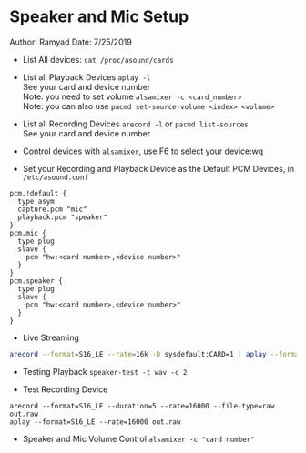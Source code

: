 # Speaker and Mic Setup
Author: Ramyad
Date: 7/25/2019

- List All devices: `cat /proc/asound/cards`

- List all Playback Devices `aplay -l`  
  See your card and device number  
  Note: you need to set volume `alsamixer -c <card_number>`  
  Note: you can also use `pacmd set-source-volume <index> <volume>`

- List all Recording Devices `arecord -l` or `pacmd list-sources`  
    See your card and device number

- Control devices with `alsamixer`, use F6 to select your device:wq

- Set your Recording and Playback Device as the Default PCM Devices, in `/etc/asound.conf`  

```
pcm.!default {
  type asym
  capture.pcm "mic"
  playback.pcm "speaker"
}
pcm.mic {
  type plug
  slave {
    pcm "hw:<card number>,<device number>"
  }
}
pcm.speaker {
  type plug
  slave {
    pcm "hw:<card number>,<device number>"
  }
}
```

- Live Streaming  

```BASH
arecord --format=S16_LE --rate=16k -D sysdefault:CARD=1 | aplay --format=S16_LE --rate=16000
```

- Testing Playback `speaker-test -t wav -c 2`

- Test Recording Device  

```
arecord --format=S16_LE --duration=5 --rate=16000 --file-type=raw out.raw
aplay --format=S16_LE --rate=16000 out.raw
```

- Speaker and Mic Volume Control `alsamixer -c "card number"`
